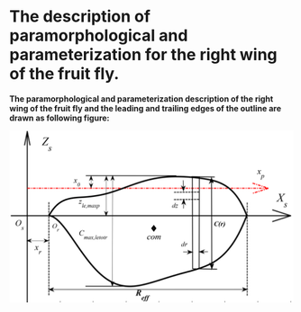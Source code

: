 # The description of paramorphological and parameterization for the right wing of the fruit fly.

**The paramorphological and parameterization description of the right wing of the fruit fly and the leading and trailing edges of the outline are drawn as following figure:**

![Wing_Shape_fruitfly](https://github.com/xijunke/Wing_Shape_fruitfly/blob/master/pic_png/Wing_Shape_fruitfly.png)


